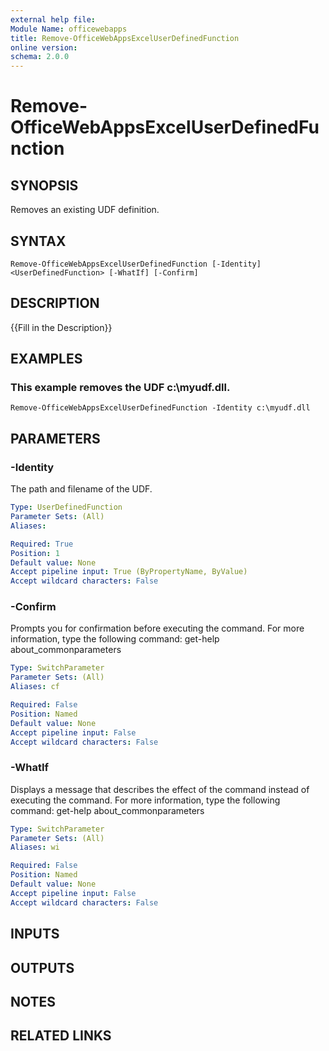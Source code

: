 ```yaml
---
external help file:
Module Name: officewebapps
title: Remove-OfficeWebAppsExcelUserDefinedFunction
online version:
schema: 2.0.0
---
```


# Remove-OfficeWebAppsExcelUserDefinedFunction

## SYNOPSIS
Removes an existing UDF definition.

## SYNTAX

```
Remove-OfficeWebAppsExcelUserDefinedFunction [-Identity] <UserDefinedFunction> [-WhatIf] [-Confirm]
```

## DESCRIPTION
{{Fill in the Description}}

## EXAMPLES

### This example removes the UDF c:\myudf.dll.
```
Remove-OfficeWebAppsExcelUserDefinedFunction -Identity c:\myudf.dll
```

## PARAMETERS

### -Identity
The path and filename of the UDF.

```yaml
Type: UserDefinedFunction
Parameter Sets: (All)
Aliases: 

Required: True
Position: 1
Default value: None
Accept pipeline input: True (ByPropertyName, ByValue)
Accept wildcard characters: False
```

### -Confirm
Prompts you for confirmation before executing the command.
For more information, type the following command: get-help about_commonparameters

```yaml
Type: SwitchParameter
Parameter Sets: (All)
Aliases: cf

Required: False
Position: Named
Default value: None
Accept pipeline input: False
Accept wildcard characters: False
```

### -WhatIf
Displays a message that describes the effect of the command instead of executing the command.
For more information, type the following command: get-help about_commonparameters

```yaml
Type: SwitchParameter
Parameter Sets: (All)
Aliases: wi

Required: False
Position: Named
Default value: None
Accept pipeline input: False
Accept wildcard characters: False
```

## INPUTS

## OUTPUTS

## NOTES

## RELATED LINKS